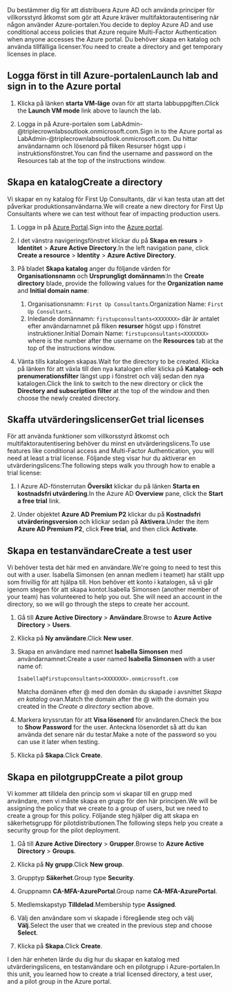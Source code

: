 <span data-ttu-id="0b12d-101">Du bestämmer dig för att distribuera Azure AD och använda principer för villkorsstyrd åtkomst som gör att Azure kräver multifaktorautentisering när någon använder Azure-portalen.</span><span class="sxs-lookup"><span data-stu-id="0b12d-101">You decide to deploy Azure AD and use conditional access policies that Azure require Multi-Factor Authentication when anyone accesses the Azure portal.</span></span> <span data-ttu-id="0b12d-102">Du behöver skapa en katalog och använda tillfälliga licenser.</span><span class="sxs-lookup"><span data-stu-id="0b12d-102">You need to create a directory and get temporary licenses in place.</span></span>

## <a name="launch-lab-and-sign-in-to-the-azure-portal"></a><span data-ttu-id="0b12d-103">Logga först in till Azure-portalen</span><span class="sxs-lookup"><span data-stu-id="0b12d-103">Launch lab and sign in to the Azure portal</span></span>

1. <span data-ttu-id="0b12d-104">Klicka på länken **starta VM-läge** ovan för att starta labbuppgiften.</span><span class="sxs-lookup"><span data-stu-id="0b12d-104">Click the **Launch VM mode** link above to launch the lab.</span></span>

1. <span data-ttu-id="0b12d-105">Logga in på Azure-portalen som LabAdmin-<XXXXXXX>@triplecrownlabsoutlook.onmicrosoft.com.</span><span class="sxs-lookup"><span data-stu-id="0b12d-105">Sign in to the Azure portal as LabAdmin-<XXXXXXX>@triplecrownlabsoutlook.onmicrosoft.com.</span></span> <span data-ttu-id="0b12d-106">Du hittar användarnamn och lösenord på fliken Resurser högst upp i instruktionsfönstret.</span><span class="sxs-lookup"><span data-stu-id="0b12d-106">You can find the username and password on the Resources tab at the top of the instructions window.</span></span>

## <a name="create-a-directory"></a><span data-ttu-id="0b12d-107">Skapa en katalog</span><span class="sxs-lookup"><span data-stu-id="0b12d-107">Create a directory</span></span>

<span data-ttu-id="0b12d-108">Vi skapar en ny katalog för First Up Consultants, där vi kan testa utan att det påverkar produktionsanvändarna.</span><span class="sxs-lookup"><span data-stu-id="0b12d-108">We will create a new directory for First Up Consultants where we can test without fear of impacting production users.</span></span>

1. <span data-ttu-id="0b12d-109">Logga in på [Azure Portal](https://portal.azure.com?azure-portal=true).</span><span class="sxs-lookup"><span data-stu-id="0b12d-109">Sign into the [Azure portal](https://portal.azure.com?azure-portal=true).</span></span>

1. <span data-ttu-id="0b12d-110">I det vänstra navigeringsfönstret klickar du på **Skapa en resurs** > **Identitet** > **Azure Active Directory**.</span><span class="sxs-lookup"><span data-stu-id="0b12d-110">In the left navigation pane, click **Create a resource** > **Identity** > **Azure Active Directory**.</span></span>

1. <span data-ttu-id="0b12d-111">På bladet **Skapa katalog** anger du följande värden för **Organisationsnamn** och **Ursprungligt domännamn**:</span><span class="sxs-lookup"><span data-stu-id="0b12d-111">In the **Create directory** blade, provide the following values for the **Organization name** and **Initial domain name**:</span></span>

   1. <span data-ttu-id="0b12d-112">Organisationsnamn: `First Up Consultants`.</span><span class="sxs-lookup"><span data-stu-id="0b12d-112">Organization Name: `First Up Consultants`.</span></span>
   1. <span data-ttu-id="0b12d-113">Inledande domännamn: `firstupconsultants<XXXXXXX>` där <XXXXXXX> är antalet efter användarnamnet på fliken **resurser** högst upp i fönstret instruktioner.</span><span class="sxs-lookup"><span data-stu-id="0b12d-113">Initial Domain Name: `firstupconsultants<XXXXXXX>` where <XXXXXXX> is the number after the username on the **Resources** tab at the top of the instructions window.</span></span>

1. <span data-ttu-id="0b12d-114">Vänta tills katalogen skapas.</span><span class="sxs-lookup"><span data-stu-id="0b12d-114">Wait for the directory to be created.</span></span> <span data-ttu-id="0b12d-115">Klicka på länken för att växla till den nya katalogen eller klicka på **Katalog- och prenumerationsfilter** längst upp i fönstret och välj sedan den nya katalogen.</span><span class="sxs-lookup"><span data-stu-id="0b12d-115">Click the link to switch to the new directory or click the **Directory and subscription filter** at the top of the window and then choose the newly created directory.</span></span>

## <a name="get-trial-licenses"></a><span data-ttu-id="0b12d-116">Skaffa utvärderingslicenser</span><span class="sxs-lookup"><span data-stu-id="0b12d-116">Get trial licenses</span></span>

<span data-ttu-id="0b12d-117">För att använda funktioner som villkorsstyrd åtkomst och multifaktorautentisering behöver du minst en utvärderingslicens.</span><span class="sxs-lookup"><span data-stu-id="0b12d-117">To use features like conditional access and Multi-Factor Authentication, you will need at least a trial license.</span></span> <span data-ttu-id="0b12d-118">Följande steg visar hur du aktiverar en utvärderingslicens:</span><span class="sxs-lookup"><span data-stu-id="0b12d-118">The following steps walk you through how to enable a trial license:</span></span>

1. <span data-ttu-id="0b12d-119">I Azure AD-fönsterrutan **Översikt** klickar du på länken **Starta en kostnadsfri utvärdering**.</span><span class="sxs-lookup"><span data-stu-id="0b12d-119">In the Azure AD **Overview** pane, click the **Start a free trial** link.</span></span>

1. <span data-ttu-id="0b12d-120">Under objektet **Azure AD Premium P2** klickar du på **Kostnadsfri utvärderingsversion** och klickar sedan på **Aktivera**.</span><span class="sxs-lookup"><span data-stu-id="0b12d-120">Under the item **Azure AD Premium P2**, click **Free trial**, and then click **Activate**.</span></span>

## <a name="create-a-test-user"></a><span data-ttu-id="0b12d-121">Skapa en testanvändare</span><span class="sxs-lookup"><span data-stu-id="0b12d-121">Create a test user</span></span>

<span data-ttu-id="0b12d-122">Vi behöver testa det här med en användare.</span><span class="sxs-lookup"><span data-stu-id="0b12d-122">We're going to need to test this out with a user.</span></span> <span data-ttu-id="0b12d-123">Isabella Simonsen (en annan medlem i teamet) har ställt upp som frivillig för att hjälpa till. Hon behöver ett konto i katalogen, så vi går igenom stegen för att skapa kontot.</span><span class="sxs-lookup"><span data-stu-id="0b12d-123">Isabella Simonsen (another member of your team) has volunteered to help you out. She will need an account in the directory, so we will go through the steps to create her account.</span></span>

1. <span data-ttu-id="0b12d-124">Gå till **Azure Active Directory** > **Användare**.</span><span class="sxs-lookup"><span data-stu-id="0b12d-124">Browse to **Azure Active Directory** > **Users**.</span></span>

1. <span data-ttu-id="0b12d-125">Klicka på **Ny användare**.</span><span class="sxs-lookup"><span data-stu-id="0b12d-125">Click **New user**.</span></span>

1. <span data-ttu-id="0b12d-126">Skapa en användare med namnet **Isabella Simonsen** med användarnamnet:</span><span class="sxs-lookup"><span data-stu-id="0b12d-126">Create a user named **Isabella Simonsen** with a user name of:</span></span>

   `Isabella@firstupconsultants<XXXXXXX>.onmicrosoft.com`

   <span data-ttu-id="0b12d-127">Matcha domänen efter @ med den domän du skapade i avsnittet *Skapa en katalog* ovan.</span><span class="sxs-lookup"><span data-stu-id="0b12d-127">Match the domain after the @ with the domain you created in the *Create a directory* section above.</span></span>

1. <span data-ttu-id="0b12d-128">Markera kryssrutan för att **Visa lösenord** för användaren.</span><span class="sxs-lookup"><span data-stu-id="0b12d-128">Check the box to **Show Password** for the user.</span></span> <span data-ttu-id="0b12d-129">Anteckna lösenordet så att du kan använda det senare när du testar.</span><span class="sxs-lookup"><span data-stu-id="0b12d-129">Make a note of the password so you can use it later when testing.</span></span>

1. <span data-ttu-id="0b12d-130">Klicka på **Skapa**.</span><span class="sxs-lookup"><span data-stu-id="0b12d-130">Click **Create**.</span></span>

## <a name="create-a-pilot-group"></a><span data-ttu-id="0b12d-131">Skapa en pilotgrupp</span><span class="sxs-lookup"><span data-stu-id="0b12d-131">Create a pilot group</span></span>

<span data-ttu-id="0b12d-132">Vi kommer att tilldela den princip som vi skapar till en grupp med användare, men vi måste skapa en grupp för den här principen.</span><span class="sxs-lookup"><span data-stu-id="0b12d-132">We will be assigning the policy that we create to a group of users, but we need to create a group for this policy.</span></span> <span data-ttu-id="0b12d-133">Följande steg hjälper dig att skapa en säkerhetsgrupp för pilotdistributionen.</span><span class="sxs-lookup"><span data-stu-id="0b12d-133">The following steps help you create a security group for the pilot deployment.</span></span>

1. <span data-ttu-id="0b12d-134">Gå till **Azure Active Directory** > **Grupper**.</span><span class="sxs-lookup"><span data-stu-id="0b12d-134">Browse to **Azure Active Directory** > **Groups**.</span></span>

1. <span data-ttu-id="0b12d-135">Klicka på **Ny grupp**.</span><span class="sxs-lookup"><span data-stu-id="0b12d-135">Click **New group**.</span></span>

1. <span data-ttu-id="0b12d-136">Grupptyp **Säkerhet**.</span><span class="sxs-lookup"><span data-stu-id="0b12d-136">Group type **Security**.</span></span>

1. <span data-ttu-id="0b12d-137">Gruppnamn **CA-MFA-AzurePortal**.</span><span class="sxs-lookup"><span data-stu-id="0b12d-137">Group name **CA-MFA-AzurePortal**.</span></span>

1. <span data-ttu-id="0b12d-138">Medlemskapstyp **Tilldelad**.</span><span class="sxs-lookup"><span data-stu-id="0b12d-138">Membership type **Assigned**.</span></span>

1. <span data-ttu-id="0b12d-139">Välj den användare som vi skapade i föregående steg och välj **Välj**.</span><span class="sxs-lookup"><span data-stu-id="0b12d-139">Select the user that we created in the previous step and choose **Select**.</span></span>

1. <span data-ttu-id="0b12d-140">Klicka på **Skapa**.</span><span class="sxs-lookup"><span data-stu-id="0b12d-140">Click **Create**.</span></span>

<span data-ttu-id="0b12d-141">I den här enheten lärde du dig hur du skapar en katalog med utvärderingslicens, en testanvändare och en pilotgrupp i Azure-portalen.</span><span class="sxs-lookup"><span data-stu-id="0b12d-141">In this unit, you learned how to create a trial licensed directory, a test user, and a pilot group in the Azure portal.</span></span>